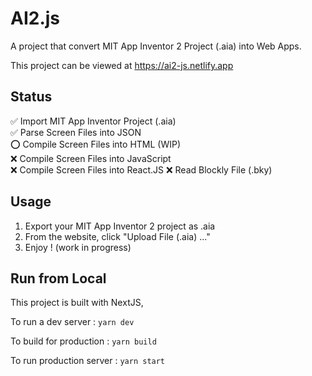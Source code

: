 # AI2.js

A project that convert MIT App Inventor 2 Project (.aia) into Web Apps.

This project can be viewed at https://ai2-js.netlify.app

## Status
✅ Import MIT App Inventor Project (.aia)   
✅ Parse Screen Files into JSON  
⭕️ Compile Screen Files into HTML (WIP)  
❌ Compile Screen Files into JavaScript  
❌ Compile Screen Files into React.JS
❌ Read Blockly File (.bky)

## Usage

1. Export your MIT App Inventor 2 project as .aia
2. From the website, click "Upload File (.aia) ..."
3. Enjoy ! (work in progress)

## Run from Local

This project is built with NextJS,

To run a dev server :
`yarn dev`

To build for production :
`yarn build`

To run production server :
`yarn start`
